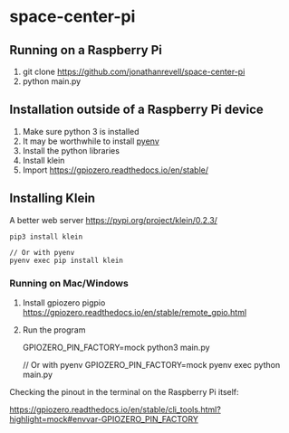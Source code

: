 # space-center-pi

## Running on a Raspberry Pi

1. git clone https://github.com/jonathanrevell/space-center-pi
1. python main.py

## Installation outside of a Raspberry Pi device

1. Make sure python 3 is installed
1. It may be worthwhile to install [pyenv](https://github.com/pyenv/pyenv)
1. Install the python libraries
1. Install klein
1. Import https://gpiozero.readthedocs.io/en/stable/


## Installing Klein
A better web server https://pypi.org/project/klein/0.2.3/

    pip3 install klein

    // Or with pyenv
    pyenv exec pip install klein


### Running on Mac/Windows
1. Install gpiozero pigpio https://gpiozero.readthedocs.io/en/stable/remote_gpio.html
1. Run the program

    GPIOZERO_PIN_FACTORY=mock python3 main.py

    // Or with pyenv
    GPIOZERO_PIN_FACTORY=mock pyenv exec python main.py


Checking the pinout in the terminal on the Raspberry Pi itself:

https://gpiozero.readthedocs.io/en/stable/cli_tools.html?highlight=mock#envvar-GPIOZERO_PIN_FACTORY
